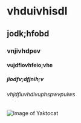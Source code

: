 # vhduivhisdl
## jodk;hfobd
### vnjivhdpev
#### vujdfiovhfeio;vhe
##### jiodfv;dfjnih;v
###### vhjdfiuvhdivuphspwvpuiws

![Image of Yaktocat](https://octodex.github.com/images/yaktocat.png)
